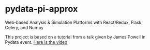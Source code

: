 # pydata-pi-approx
 Web-based Analysis &amp; Simulation Platforms with React/Redux, Flask, Celery, and Numpy
 
 This project is based on a tutorial from a talk given by James Powell in Pydata event.
 [Here is the video](https://youtu.be/eEXKIp8h0T0)
